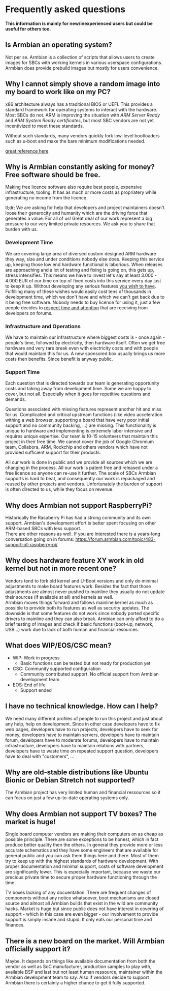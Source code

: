 # Frequently asked questions

**This information is mainly for new/inexperienced users but could be useful for others too.**

## Is Armbian an operating system?

Not per se. Armbian is a collection of scripts that allows users to create images for SBCs with working kernels in various userspace configurations. Armbian does provide prebuild images but mostly for users convenience.

## Why I cannot simply shove a random image into my board to work like on my PC?

x86 architecture always has a traditional BIOS or UEFI.   This provides a standard framework for operating systems to interact with the hardware.  Most SBCs do not.   ARM is improving the situation with *ARM Server Ready* and *ARM System Ready certificates*, but most SBC vendors are not yet incentivized to meet these standards.

Without such standards, many vendors quickly fork low-level bootloaders such as u-boot and make the bare minimum modifications needed.

[great reference here](https://bootlin.com/pub/conferences/2017/lca/petazzoni-arm-introduction/petazzoni-arm-introduction.pdf)
	
## Why is Armbian constantly asking for money? Free software should be free.

Making free licence software also require best people, expensive infrastructure, tooling. It has as much or more costs as propriatery while generating no income from the licence.

tl;dr; We are asking for help that developers and project maintainers doesn't loose their generocity and humanity which are the driving force that generates a value. For all of us! Great deal of our work represent a big pressure to our very limited private resources. We ask you to share that burden with us.

### Development Time

We are covering large area of diversed custom designed ARM hardware they way, size and under conditions nobody else does. Keeping this service up, keeping those low end hardware functional is laborious.  When releases are approaching and a lot of testing and fixing is going on, this gets up, stress intensifies. This means we have to invest let's say at least 3.000 - 4.000 EUR of our time on top of fixed costs into this service every day just to keep it up. Without developing any serious features [you wish to have](https://forum.armbian.com/forum/38-feature-requests/). Fulfilling many of these wishes would easily cost tens of thousands in development time, which we don't have and which we can't get back due to it being free software. Nobody needs to buy licence for using it, just a few people decides to [respect time and attention](https://forum.armbian.com/subscriptions/) that are receiving from developers on forums. 

### Infrastructure and Operations

We have to maintain our infrastructure where biggest costs is - once again - people's time, followed by electricity, then hardware itself. Often we get free hardware and very rare break even with electricity costs and with people that would maintain this for us. A new sponsored box usually brings us more costs then benefits. Since benefit is anyway public.

### Support Time

Each question that is directed towards our team is generating opportunity costs and taking away from development time. Some we are happy to cover, but not all. Especially when it goes for repetitive questions and demands.  

Questions associated with missing features represent another hit and miss for us. Complicated and critical upstream functions (like video acceleration withing a web browser, supporting a board that have very poor initial support and no community backing, ...) are missing. This functionality is unique to hardware and implementing is extremely labor intensive and requires unique expertise. Our team is 10-15 volunteers that maintain this project in their free time. We cannot cover the job of Google Chromium team, Collabora, ARM, Rockchip and others vendors which have not provided sufficient support for their products.

All our work is done in public and we provide all sources which we are changing in the process. All our work is patent free and released under a free licence so anyone can re-use it further. The scale of SBCs Armbian supports is hard to beat, and consequently our work is repackaged and reused by other projects and vendors. Unfortunately the burden of support is often directed to us, while they focus on revenue.

## Why does Armbian not support RaspberryPi?

Historically the Raspberry Pi has had a strong community and its own support.  Armbian's development effort is better spent focusing on other ARM-based SBCs with less support.  
There are other reasons as well. If you are interested there is a years-long conversation going on in forums: https://forum.armbian.com/topic/483-support-of-raspberry-pi/

## Why does hardware feature XY work in old kernel but not in more recent one?

Vendors tend to fork old kernel and U-Boot versions and only do minimal adjustments to make board features work. Besides the fact that those adjustments are almost never pushed to mainline they usually do not update their sources (if available at all) and kernels as well.  
Armbian moves things forward and follows mainline kernel as much as possible to provide both its features as well as security updates. The downside is that some features do not work since nobody ported specific drivers to mainline and they can also break. Armbian can only afford to do a brief testing of images and check if basic functions (boot-up, network, USB...) work due to lack of both human and financial resources.

## What does WIP/EOS/CSC mean?

- WIP: Work in progress
  - Basic functions can be tested but not ready for production yet
- CSC: Community supported configuration
  - Community contributed support. No official support from Armbian development team
- EOS: End of life
  - Support ended

## I have no technical knowledge. How can I help?

We need many different profiles of people to run this project and just about any help, help on development. Since in other case developers have to fix web pages, developers have to run projects, developers have to seek for money, developers have to maintain servers, developers have to maintain forum, developers have to moderate forums, developers have to maintain infrastructure, developers have to maintain relations with partners, developers have to waste time on repeated support question, developers have to deal with "customers", ...

## Why are old-stable distributions like Ubuntu Bionic or Debian Stretch not supported?

The Armbian project has very limited human and financial ressources so it can focus on just a few up-to-date operating systems only.

## Why does Armbian not support TV boxes? The market is huge!

Single board computer vendors are making their computers on as cheap as possible principle. There are some exceptions to be honest, which in fact produce better quality then the others. In general they provide more or less accurate schematics and they have some engineers that are available for general public and you can ask them things here and there. Most of them try to keep up with the highest standards of hardware development. With proper documentation and minimal support, costs of software development are significantly lower. This is especially important, because we waste our precious private time to secure proper hardware functioning through the time.

TV boxes lacking of any docuentation. There are frequent changes of components without any notice whatsoever, boot mechanisms are closed source and almost all Armbian builds that exist in the wild are community hacks. Market is huge but since public does not have interest in covering of support - which in this case are even bigger - our involvement to provide support is simply insane and stupid. It only eats our personal time and finances.

## There is a new board on the market. Will Armbian officially support it?

Maybe. It depends on things like available documentation from both the vendor as well as SoC manufacturer, production samples to play with, available BSP and last but not least human ressource, maintainer within the Armbian development team to say. Also if vendors decide to support Armbian there is certainly a higher chance to get it fully supported.

